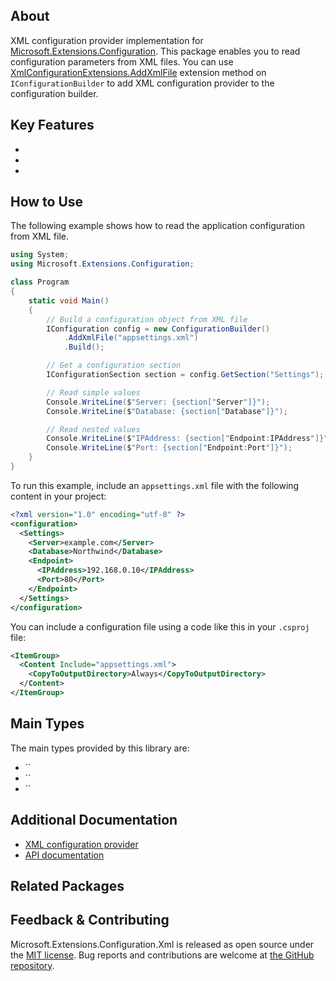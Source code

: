 ## About

<!-- A description of the package and where one can find more documentation -->

XML configuration provider implementation for [Microsoft.Extensions.Configuration](https://www.nuget.org/packages/Microsoft.Extensions.Configuration/). This package enables you to read configuration parameters from XML files. You can use [XmlConfigurationExtensions.AddXmlFile](https://learn.microsoft.com/dotnet/api/microsoft.extensions.configuration.xmlconfigurationextensions.addxmlfile) extension method on `IConfigurationBuilder` to add XML configuration provider to the configuration builder.

## Key Features

<!-- The key features of this package -->

*
*
*

## How to Use

<!-- A compelling example on how to use this package with code, as well as any specific guidelines for when to use the package -->

The following example shows how to read the application configuration from XML file.

```cs
using System;
using Microsoft.Extensions.Configuration;

class Program
{
    static void Main()
    {
        // Build a configuration object from XML file
        IConfiguration config = new ConfigurationBuilder()
            .AddXmlFile("appsettings.xml")
            .Build();

        // Get a configuration section
        IConfigurationSection section = config.GetSection("Settings");

        // Read simple values
        Console.WriteLine($"Server: {section["Server"]}");
        Console.WriteLine($"Database: {section["Database"]}");

        // Read nested values
        Console.WriteLine($"IPAddress: {section["Endpoint:IPAddress"]}");
        Console.WriteLine($"Port: {section["Endpoint:Port"]}");
    }
}
```

To run this example, include an `appsettings.xml` file with the following content in your project:

```xml
<?xml version="1.0" encoding="utf-8" ?>
<configuration>
  <Settings>
    <Server>example.com</Server>
    <Database>Northwind</Database>
    <Endpoint>
      <IPAddress>192.168.0.10</IPAddress>
      <Port>80</Port>
    </Endpoint>
  </Settings>  
</configuration>
```

You can include a configuration file using a code like this in your `.csproj` file:

```xml
<ItemGroup>
  <Content Include="appsettings.xml">
    <CopyToOutputDirectory>Always</CopyToOutputDirectory>
  </Content>
</ItemGroup>
```

## Main Types

<!-- The main types provided in this library -->

The main types provided by this library are:

* ``
* ``
* ``

## Additional Documentation

<!-- Links to further documentation -->

* [XML configuration provider](https://learn.microsoft.com/dotnet/core/extensions/configuration-providers#xml-configuration-provider)
* [API documentation](https://learn.microsoft.com/en-us/dotnet/api/microsoft.extensions.configuration.xml)

## Related Packages

<!-- The related packages associated with this package -->

## Feedback & Contributing

<!-- How to provide feedback on this package and contribute to it -->

Microsoft.Extensions.Configuration.Xml is released as open source under the [MIT license](https://licenses.nuget.org/MIT). Bug reports and contributions are welcome at [the GitHub repository](https://github.com/dotnet/runtime).